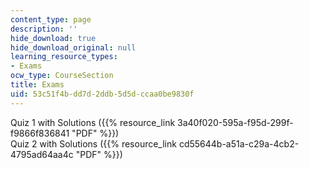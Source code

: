 ```yaml
---
content_type: page
description: ''
hide_download: true
hide_download_original: null
learning_resource_types:
- Exams
ocw_type: CourseSection
title: Exams
uid: 53c51f4b-dd7d-2ddb-5d5d-ccaa0be9830f
---
```


Quiz 1 with Solutions ({{% resource_link 3a40f020-595a-f95d-299f-f9866f836841 "PDF" %}})  
Quiz 2 with Solutions ({{% resource_link cd55644b-a51a-c29a-4cb2-4795ad64aa4c "PDF" %}})